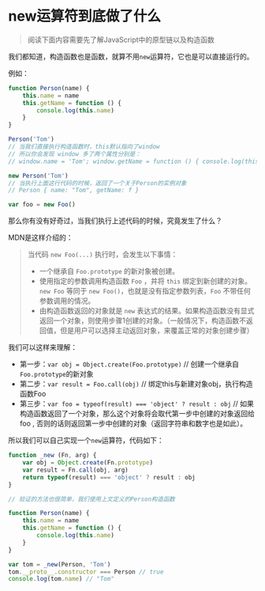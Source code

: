 # new运算符到底做了什么

> 阅读下面内容需要先了解JavaScript中的原型链以及构造函数

我们都知道，构造函数也是函数，就算不用`new`运算符，它也是可以直接运行的。

例如：

```javascript
function Person(name) {
    this.name = name
    this.getName = function () {
        console.log(this.name)
    }
}

Person('Tom')
// 当我们直接执行构造函数时，this默认指向了window
// 所以你会发现 window 多了两个属性分别是：
// window.name = 'Tom'; window.getName = function () { console.log(this.name) }

new Person('Tom')
// 当执行上面这行代码的时候，返回了一个关于Person的实例对象
// Person { name: "Tom", getName: f }

```

```javascript
var foo = new Foo()
```

那么你有没有好奇过，当我们执行上述代码的时候，究竟发生了什么？

MDN是这样介绍的：

> 当代码 `new Foo(...)` 执行时，会发生以下事情：
> - 一个继承自 `Foo.prototype` 的新对象被创建。
> - 使用指定的参数调用构造函数 `Foo` ，并将 `this` 绑定到新创建的对象。`new Foo` 等同于 `new Foo()`，也就是没有指定参数列表，`Foo` 不带任何参数调用的情况。
> - 由构造函数返回的对象就是 `new` 表达式的结果。如果构造函数没有显式返回一个对象，则使用步骤1创建的对象。（一般情况下，构造函数不返回值，但是用户可以选择主动返回对象，来覆盖正常的对象创建步骤）

我们可以这样来理解：

- 第一步：`var obj = Object.create(Foo.prototype)` // 创建一个继承自`Foo.prototype`的新对象
- 第二步：`var result = Foo.call(obj)` // 绑定this与新建对象obj，执行构造函数Foo
- 第三步：`var foo = typeof(result) === 'object' ? result : obj` // 如果构造函数返回了一个对象，那么这个对象将会取代第一步中创建的对象返回给 foo , 否则的话则返回第一步中创建的对象（返回字符串和数字也是如此）。

所以我们可以自己实现一个`new`运算符，代码如下：

```javascript
function _new (Fn, arg) {
    var obj = Object.create(Fn.prototype)
    var result = Fn.call(obj, arg)
    return typeof(result) === 'object' ? result : obj
}

// 验证的方法也很简单，我们使用上文定义的Person构造函数

function Person(name) {
    this.name = name
    this.getName = function () {
        console.log(this.name)
    }
}

var tom = _new(Person, 'Tom')
tom.__proto__.constructor === Person // true
console.log(tom.name) // "Tom"
```
